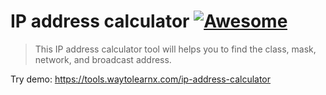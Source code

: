 # IP address calculator [![Awesome](https://cdn.rawgit.com/sindresorhus/awesome/d7305f38d29fed78fa85652e3a63e154dd8e8829/media/badge.svg)](https://github.com/sindresorhus/awesome)

>This IP address calculator tool will helps you to find the class, mask, network, and broadcast address.

Try demo: https://tools.waytolearnx.com/ip-address-calculator
